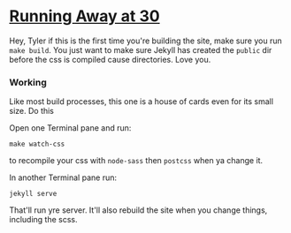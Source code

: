 # [Running Away at 30](http://runningawayat30.com)

Hey, Tyler if this is the first time you're building the site, make sure you run
`make build`. You just want to make sure Jekyll has created the `public` dir before the css is compiled cause directories. Love you.

### Working

Like most build processes, this one is a house of cards even for its small size. Do this

Open one Terminal pane and run:

```
make watch-css
```

to recompile your css with `node-sass` then `postcss` when ya change it.

In another Terminal pane run:

```
jekyll serve
```

That'll run yre server. It'll also rebuild the site when you change things, including the scss.
